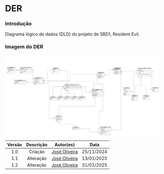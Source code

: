 # DER

### Introdução
Diagrama lógico de dados (DLD) do projeto de SBD1, Resident Evil.

### Imagem do DER
![DLD](../assets/DLD.png)


 | Versão |     Descrição      |                     Autor(es)                     |    Data    |
| :----: | :----------------: | :-----------------------------------------------: | :--------: |
|  1.0   | Criação | [José Oliveira](https://github.com/Jose1277) | 25/11/2024 |
|  1.1   | Alteração  | [José Oliveira](https://github.com/Jose1277) | 13/01/2025 |
|  1.2   | Alteração  | [José Oliveira](https://github.com/Jose1277) | 31/01/2025 |
